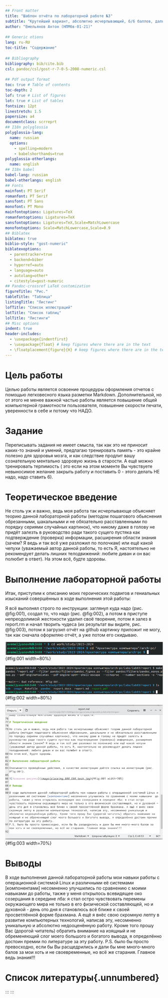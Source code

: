 ```yaml
---
## Front matter
title: "Шаблон отчёта по лабораторной работе №3"
subtitle: "Крутейший вариант, абсолютно исчерпывающий, 6/6 баллов, дальше можно не проверять, главное не забудьте проставить баллы, пожалуйста."
author: "Емельянов Антон (НПМбв-01-21)"

## Generic otions
lang: ru-RU
toc-title: "Содержание"

## Bibliography
bibliography: bib/cite.bib
csl: pandoc/csl/gost-r-7-0-5-2008-numeric.csl

## Pdf output format
toc: true # Table of contents
toc-depth: 2
lof: true # List of figures
lot: true # List of tables
fontsize: 12pt
linestretch: 1.5
papersize: a4
documentclass: scrreprt
## I18n polyglossia
polyglossia-lang:
  name: russian
  options:
	- spelling=modern
	- babelshorthands=true
polyglossia-otherlangs:
  name: english
## I18n babel
babel-lang: russian
babel-otherlangs: english
## Fonts
mainfont: PT Serif
romanfont: PT Serif
sansfont: PT Sans
monofont: PT Mono
mainfontoptions: Ligatures=TeX
romanfontoptions: Ligatures=TeX
sansfontoptions: Ligatures=TeX,Scale=MatchLowercase
monofontoptions: Scale=MatchLowercase,Scale=0.9
## Biblatex
biblatex: true
biblio-style: "gost-numeric"
biblatexoptions:
  - parentracker=true
  - backend=biber
  - hyperref=auto
  - language=auto
  - autolang=other*
  - citestyle=gost-numeric
## Pandoc-crossref LaTeX customization
figureTitle: "Рис."
tableTitle: "Таблица"
listingTitle: "Листинг"
lofTitle: "Список иллюстраций"
lotTitle: "Список таблиц"
lolTitle: "Листинги"
## Misc options
indent: true
header-includes:
  - \usepackage{indentfirst}
  - \usepackage{float} # keep figures where there are in the text
  - \floatplacement{figure}{H} # keep figures where there are in the text
---
```


# Цель работы

Целью работы является освоение процедуры оформления отчетов с помощью легковесного
языка разметки Markdown. Дополнительной, но от этого не менее важной частью работы является повышение общей компьютерной грамотности пользователя, повышение скорости печати, уверенности в себе и потому что НАДО.

# Задание

Переписывать задания не имеет смысла, так как это не приносит каких-то знаний и умений, предлагаю тренировать память - это крайне полезно для здоровья мозга, и как следствие продлит вашу сознательную ментально здоровую жизнь в старости. А ещё можно тренировать терпимость ( это если на этом моменте Вы чувствуете невыносимое желание закрыть работу и поставить 0 - этого делать НЕ надо, надо ставить 6).

# Теоретическое введение

Не столь уж и важно, ведь моя работа так исчерпывающе объясняет теорию данной лабораторной работы (методом пошагового обьяснения обрезанными, шакальными и не обязательно расставленными по порядку сериями случайных картинок), что никому даже в голову не придёт залезть в руководство ради такого сущего пустяка как подтверждение (проверка) информации, расширения области знания (зачем? Я ведь и так всё уже разложил по полочкам) или ещё какой чепухи (уважаемый автор данной работы, то есть Я, настоятельно не рекомендует делать лишних телодвижений: любите диван и он вас полюбит в ответ). 
На этом всё, будте здоровы.

# Выполнение лабораторной работы

Итак, приступим к описанию моих героических подвигов и гениальных изысканий совершённых в ходе выполнения этой работы:

Я всё выполнял строго по инструкции: заглянул куда надо (рис. @fig:001), создал то, что надо (рис. @fig:002), а потом в приступе непреодолимой жестокости удалил своё творение, потом я залез в report.rm и начал творить чудеса (их результат вы видите, рис. @fig:003), потом я загрузил отчёт на github картинку приложит не могу, так как сначала оформляю отчёт, а уже потом его скидываю.

![Тут я зашёл в нужную дирректорию](image/L03_1.png){#fig:001 width=80%}

![Тут я создал шаблоны](image/L03_2.png){#fig:002 width=80%}

![Тут я творю чудеса](image/L03_3.png){#fig:003 width=70%}

# Выводы

В ходе выполнения данной лабораторной работы мои навыки работы с операционной системой Linux и различными её системами [компонентами] несомненно улучшились по сравнению с моими навыками  до работы, также у меня открылось всевидящее око созерцания в середине лба: я стал остро чувствовать перемены окружающего мира не только в его физической составляющей, но и духовной - день ото дня я становлюсь всё ближе к своей просветлённой форме брахмана. А ещё я внёс свою скромную лепту в развитие компьютерных технологий, написав эту, несомненно уникальную и абсолютно недооценённую работу. Кроме того прошу Вас (дорогой читатель) обратить внимание на изящный и не обременяющий слог моего большого и богатого вывода, я определённо достоин премии по литературе за эту работу.
P.S. было бы просто превосходно, если бы Вы расщедрились и дали бы мне много-много балов за мои хоть и не своевременные, но всё же старания. Главное ведь знания!!!

# Список литературы{.unnumbered}

:::
::: 
